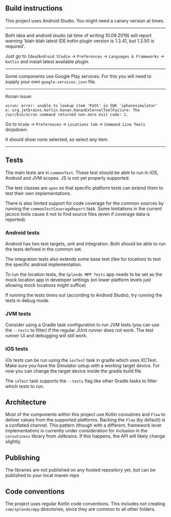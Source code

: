 ## Build instructions

This project uses Android Studio. You might need a canary version at times. 
______
Both idea and android studio (at time of writing 10.09.2019) will report warning 'blah-blah latest IDE kotlin plugin version is 1.3.41, but 1.3.50 is required'. 

Just go to `Idea`/`Android Studio` -> `Preferences` -> `Languages & Frameworks` -> `Kotlin` and install latest available plugin.
______
Some components use Google Play services. For this you will need to supply your own `google-services.json` file.
______
Konan issue:
```xcrun: error: SDK "iphonesimulator" cannot be located
xcrun: error: unable to lookup item 'Path' in SDK 'iphonesimulator'
e: org.jetbrains.kotlin.konan.KonanExternalToolFailure: The /usr/bin/xcrun command returned non-zero exit code: 1.
```
Go to `XCode` -> `Preferences` -> `Locations tab` -> `Command Line Tools` dropdown. 

It should show none selected, so select any item.
______
## Tests

The main tests are in `commonTest`. These test should be able to run in iOS, Android and JVM scopes. JS is not yet properly supported.

The test classes are `open` so that specific platform tests can extend them to test their own implementations.

There is also limited support for code coverage for the common sources by running the `commonTestCoverageReport` task. Some limitations in the current jacoco tools cause it not to find source files (even if coverage data is reported).

### Android tests

Android has two test targets, unit and integration. Both should be able to run the tests defined in the common set.

The integration tests also extends some base test (like for location) to test the specific android implementation. 

To run the location tests, the `Splendo MPP Tests` app needs to be set as the mock location app in developer settings (on lower platform levels just allowing mock locations might suffice)

If running the tests times out (according to Android Studio), try running the tests in debug mode.

### JVM tests

Consider using a Gradle task configuration to run JVM tests (you can use the `--tests` to filter) if the regular JUnit runner does not work. The test runner UI and debugging will still work.

### iOS tests

iOs tests can be run using the `iosTest` task in gradle which uses XCTest. 
Make sure you have the Simulator setup with a working target device. For now you can change the target device inside the gradle build file.

The `ioTest` task supports the `--tests` flag like other Gradle tasks to filter which tests to run.
 
## Architecture

Most of the components within this project use Kotlin coroutines and `Flow` to deliver values from the supported platforms. Backing the `Flow` (by default) is a conflated channel. This pattern (though with a different, framework lever implementation) is currently under consideration for inclusion in the `coroutinesx` library from Jetbrains. If this happens, the API will likely change slightly.
 
## Publishing

The libraries are not published on any hosted repository yet, but can be published to your local maven repo  
 
## Code conventions

The project uses regular Kotlin code conventions. This includes not creating `com/splendo/mpp` directories, since they are common to all other folders.
